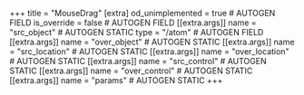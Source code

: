 +++
title = "MouseDrag"
[extra]
od_unimplemented = true # AUTOGEN FIELD
is_override = false # AUTOGEN FIELD
[[extra.args]]
name = "src_object" # AUTOGEN STATIC
type = "/atom" # AUTOGEN FIELD
[[extra.args]]
name = "over_object" # AUTOGEN STATIC
[[extra.args]]
name = "src_location" # AUTOGEN STATIC
[[extra.args]]
name = "over_location" # AUTOGEN STATIC
[[extra.args]]
name = "src_control" # AUTOGEN STATIC
[[extra.args]]
name = "over_control" # AUTOGEN STATIC
[[extra.args]]
name = "params" # AUTOGEN STATIC
+++